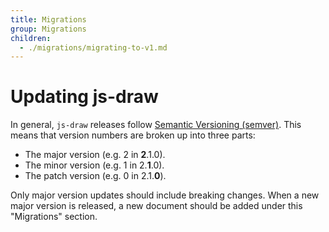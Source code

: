 ```yaml
---
title: Migrations
group: Migrations
children:
  - ./migrations/migrating-to-v1.md
---
```


# Updating js-draw

In general, `js-draw` releases follow [Semantic Versioning (semver)](https://github.com/semver/semver/blob/master/semver.md). This means that version numbers are broken up into three parts:

- The major version (e.g. 2 in **2**.1.0).
- The minor version (e.g. 1 in 2.**1**.0).
- The patch version (e.g. 0 in 2.1.**0**).

Only major version updates should include breaking changes. When a new major version is released, a new document should be added under this "Migrations" section.

